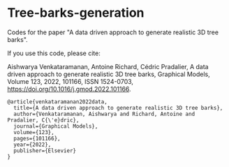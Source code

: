 # Tree-barks-generation

Codes for the paper "A data driven approach to generate realistic 3D tree barks".

If you use this code, please cite:

Aishwarya Venkataramanan, Antoine Richard, Cédric Pradalier, A data driven approach to generate realistic 3D tree barks, Graphical Models, Volume 123, 2022, 101166, ISSN 1524-0703, https://doi.org/10.1016/j.gmod.2022.101166.

```
@article{venkataramanan2022data,
  title={A data driven approach to generate realistic 3D tree barks},
  author={Venkataramanan, Aishwarya and Richard, Antoine and Pradalier, C{\'e}dric},
  journal={Graphical Models},
  volume={123},
  pages={101166},
  year={2022},
  publisher={Elsevier}
}
```
